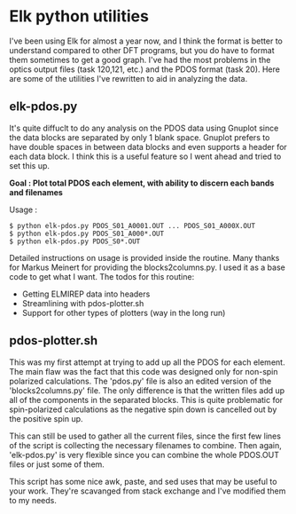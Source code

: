 # Elk python utilities

I've been using Elk for almost a year now, and I think the format is better to understand compared to other DFT programs, but you do have to format them sometimes to get a good graph. I've had the most problems in the optics output files (task 120,121, etc.) and the PDOS format (task 20). Here are some of the utilities I've rewritten to aid in analyzing the data. 

## elk-pdos.py

It's quite diffuclt to do any analysis on the PDOS data using Gnuplot since the data blocks are separated by only 1 blank space. Gnuplot prefers to have double spaces in between data blocks and even supports a header for each data block. I think this is a useful feature so I went ahead and tried to set this up.

**Goal : Plot total PDOS each element, with ability to discern each bands and filenames** 

Usage : 

```
$ python elk-pdos.py PDOS_S01_A0001.OUT ... PDOS_S01_A000X.OUT
$ python elk-pdos.py PDOS_S01_A000*.OUT
$ python elk-pdos.py PDOS_S0*.OUT
```

Detailed instructions on usage is provided inside the routine. Many thanks for Markus Meinert for providing the blocks2columns.py. I used it as a base code to get what I want. The todos for this routine:
* Getting ELMIREP data into headers
* Streamlining with pdos-plotter.sh
* Support for other types of plotters (way in the long run)

## pdos-plotter.sh

This was my first attempt at trying to add up all the PDOS for each element. The main flaw was the fact that this code was designed only for non-spin polarized calculations. The 'pdos.py' file is also an edited version of the 'blocks2columns.py' file. The only difference is that the written files add up all of the components in the separated blocks. This is quite problematic for spin-polarized calculations as the negative spin down is cancelled out by the positive spin up.

This can still be used to gather all the current files, since the first few lines of the script is collecting the necessary filenames to combine. Then again, 'elk-pdos.py' is very flexible since you can combine the whole PDOS.OUT files or just some of them. 

This script has some nice awk, paste, and sed uses that may be useful to your work. They're scavanged from stack exchange and I've modified them to my needs.





